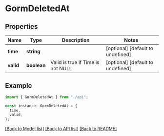# GormDeletedAt

## Properties

| Name      | Type        | Description                       | Notes                             |
| --------- | ----------- | --------------------------------- | --------------------------------- |
| **time**  | **string**  |                                   | [optional] [default to undefined] |
| **valid** | **boolean** | Valid is true if Time is not NULL | [optional] [default to undefined] |

## Example

```typescript
import { GormDeletedAt } from "./api";

const instance: GormDeletedAt = {
  time,
  valid,
};
```

[[Back to Model list]](../README.md#documentation-for-models) [[Back to API list]](../README.md#documentation-for-api-endpoints) [[Back to README]](../README.md)
